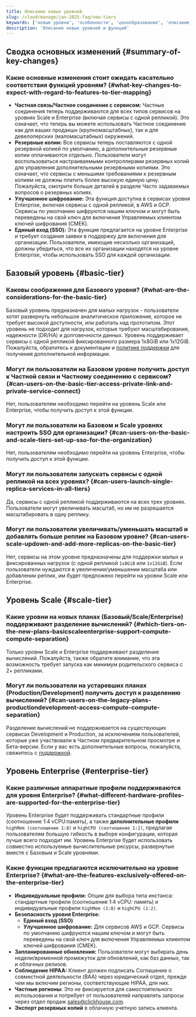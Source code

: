 ```yaml
---
title: Описание новых уровней
slug: /cloud/manage/jan-2025-faq/new-tiers
keywords: ['новые уровни', 'особенности', 'ценообразование', 'описание']
description: 'Описание новых уровней и функций'
---
```


## Сводка основных изменений {#summary-of-key-changes}

### Какие основные изменения стоит ожидать касательно соответствия функций уровням? {#what-key-changes-to-expect-with-regard-to-features-to-tier-mapping}

- **Частная связь/Частное соединение с сервисом:** Частные соединения теперь поддерживаются для всех типов сервисов на уровнях Scale и Enterprise (включая сервисы с одной репликой). Это означает, что теперь вы можете использовать Частное соединение как для ваших продакшн (крупномасштабных), так и для девелоперских (маломасштабных) окружений.
- **Резервные копии:** Все сервисы теперь поставляются с одной резервной копией по умолчанию, а дополнительные резервные копии оплачиваются отдельно. Пользователи могут воспользоваться настраиваемыми контроллерами резервных копий для управления дополнительными резервными копиями. Это означает, что сервисы с меньшими требованиями к резервным копиям не должны платить более высокую единую цену. Пожалуйста, смотрите больше деталей в разделе Часто задаваемых вопросов о резервных копиях.
- **Улучшенное шифрование:** Эта функция доступна в сервисах уровня Enterprise, включая сервисы с одной репликой, в AWS и GCP. Сервисы по умолчанию шифруются нашим ключом и могут быть переведены на свой ключ для включения Управляемых клиентом ключей шифрования (CMEK).
- **Единый вход (SSO):** Эта функция предлагается на уровне Enterprise и требует создания заявки в поддержку для включения для организации. Пользователи, имеющие несколько организаций, должны убедиться, что все их организации находятся на уровне Enterprise, чтобы использовать SSO для каждой организации.

## Базовый уровень {#basic-tier}

### Каковы соображения для Базового уровня? {#what-are-the-considerations-for-the-basic-tier}

Базовый уровень предназначен для малых нагрузок - пользователи хотят развернуть небольшое аналитическое приложение, которое не требует высокой доступности, или работать над прототипом. Этот уровень не подходит для нагрузок, которые требуют масштабирования, надежности (DR/HA) и долговечности данных. Уровень поддерживает сервисы с одной репликой фиксированного размера 1x8GiB или 1x12GiB. Пожалуйста, обратитесь к документации и [политике поддержки](https://clickhouse.com/support/program) для получения дополнительной информации.

### Могут ли пользователи на Базовом уровне получить доступ к Частной связи и Частному соединению с сервисом? {#can-users-on-the-basic-tier-access-private-link-and-private-service-connect}

Нет, пользователям необходимо перейти на уровень Scale или Enterprise, чтобы получить доступ к этой функции.

### Могут ли пользователи на Базовом и Scale уровнях настроить SSO для организации? {#can-users-on-the-basic-and-scale-tiers-set-up-sso-for-the-organization}

Нет, пользователям необходимо перейти на уровень Enterprise, чтобы получить доступ к этой функции.

### Могут ли пользователи запускать сервисы с одной репликой на всех уровнях? {#can-users-launch-single-replica-services-in-all-tiers}

Да, сервисы с одной репликой поддерживаются на всех трех уровнях. Пользователи могут увеличивать масштаб, но им не разрешается масштабировать в одну реплику.

### Могут ли пользователи увеличивать/уменьшать масштаб и добавлять больше реплик на Базовом уровне? {#can-users-scale-updown-and-add-more-replicas-on-the-basic-tier}

Нет, сервисы на этом уровне предназначены для поддержки малых и фиксированных нагрузок (с одной репликой `1x8GiB` или `1x12GiB`). Если пользователи нуждаются в увеличении/уменьшении масштаба или добавлении реплик, им будет предложено перейти на уровни Scale или Enterprise.

## Уровень Scale {#scale-tier}

### Какие уровни на новых планах (Базовый/Scale/Enterprise) поддерживают разделение вычислений? {#which-tiers-on-the-new-plans-basicscaleenterprise-support-compute-compute-separation}

Только уровни Scale и Enterprise поддерживают разделение вычислений. Пожалуйста, также обратите внимание, что эта возможность требует запуска как минимум родительского сервиса с 2+ репликами.

### Могут ли пользователи на устаревших планах (Production/Development) получить доступ к разделению вычислений? {#can-users-on-the-legacy-plans-productiondevelopment-access-compute-compute-separation}

Разделение вычислений не поддерживается на существующих сервисах Development и Production, за исключением пользователей, которые уже участвовали в Частном предварительном просмотре и Бета-версии. Если у вас есть дополнительные вопросы, пожалуйста, свяжитесь с [поддержкой](https://clickhouse.com/support/program).

## Уровень Enterprise {#enterprise-tier}

### Какие различные аппаратные профили поддерживаются для уровня Enterprise? {#what-different-hardware-profiles-are-supported-for-the-enterprise-tier}

Уровень Enterprise будет поддерживать стандартные профили (соотношение 1:4 vCPU:память), а также **дополнительные профили** `highMem (соотношение 1:8)` и `highCPU (соотношение 1:2)`, предлагая пользователям большую гибкость в выборе конфигурации, которая лучше всего подходит им. Уровень Enterprise будет использовать совместно используемые вычислительные ресурсы, развернутые вместе с Базовым и Scale уровнями.

### Какие функции предлагаются исключительно на уровне Enterprise? {#what-are-the-features-exclusively-offered-on-the-enterprise-tier}

- **Индивидуальные профили:** Опции для выбора типа инстанса: стандартные профили (соотношение 1:4 vCPU: память) и индивидуальные профили `highMem (1:8)` и `highCPU (1:2)`.
- **Безопасность уровня Enterprise:**
    - **Единый вход (SSO)**
    - **Улучшенное шифрование:** Для сервисов AWS и GCP. Сервисы по умолчанию шифруются нашим ключом и могут быть переведены на свой ключ для включения Управляемых клиентом ключей шифрования (CMEK).
- **Запланированные обновления:** Пользователи могут выбирать день недели/временной промежуток для обновлений, как баз данных, так и облачных релизов.
- **Соблюдение HIPAA:** Клиент должен подписать Соглашение о совместной деятельности (BAA) через юридический отдел, прежде чем мы включим регионы, соответствующие HIPAA, для них.
- **Частные регионы:** Это не фиксируется для самостоятельного использования и потребует от пользователей направлять запросы через отдел продаж sales@clickhouse.com.
- **Экспорт резервных копий** в облачную учетную запись клиента.
